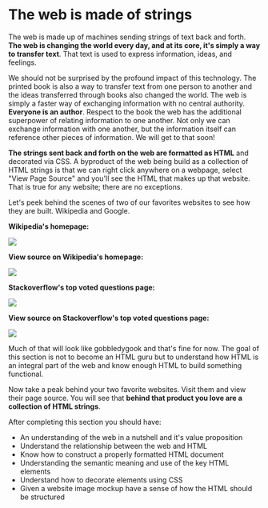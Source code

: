 # The web is made of strings

The web is made up of machines sending strings of text back and forth. **The web is changing the world every day, and at its core, it's simply a way to transfer text**. That text is used to express information, ideas, and feelings.

We should not be surprised by the profound impact of this technology. The printed book is also a way to transfer text from one person to another and the ideas transferred through books also changed the world. The web is simply a faster way of exchanging information with no central authority. **Everyone is an author**. Respect to the book the web has the additional superpower of relating information to one another. Not only we can exchange information with one another, but the information itself can reference other pieces of information. We will get to that soon!

**The strings sent back and forth on the web are formatted as  HTML** and decorated via CSS. A byproduct of the web being build as a collection of HTML strings is that we can right click anywhere on a webpage, select "View Page Source" and you'll see the HTML that makes up that website. That is true for any website; there are no exceptions.

Let's peek behind the scenes of two of our favorites websites to see how they are built. Wikipedia and Google.

**Wikipedia's homepage:**

![](https://curriculum-content.s3.amazonaws.com/web-development/wikipedia.jpeg)


**View source on Wikipedia's homepage:**

![](https://curriculum-content.s3.amazonaws.com/web-development/wikipedia-view-source.jpeg)


**Stackoverflow's top voted questions page:**


![](https://curriculum-content.s3.amazonaws.com/web-development/stackoverflow.jpeg)


**View source on Stackoverflow's top voted questions page:**

![](https://curriculum-content.s3.amazonaws.com/web-development/stackoverflow-viewsource-updated.jpeg)

Much of that will look like gobbledygook and that's fine for now. The goal of this section is not to become an HTML guru but to understand how HTML is an integral part of the web and know enough HTML to build something functional.

Now take a peak behind your two favorite websites. Visit them and view their page source. You will see that **behind that product you love are a collection of HTML strings**.

After completing this section you should have:
- An understanding of the web in a nutshell and it's value proposition
- Understand the relationship between the web and HTML
- Know how to construct a properly formatted HTML document
- Understanding the semantic meaning and use of the key HTML elements
- Understand how to decorate elements using CSS
- Given a website image mockup have a sense of how the HTML should be structured 
